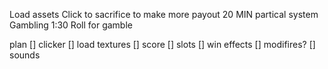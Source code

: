 Load assets
Click to sacrifice to make more payout 20 MIN
partical system
Gambling 1:30
Roll for gamble



plan
[] clicker
[] load textures
[] score
[] slots
[] win effects
[] modifires?
[] sounds
